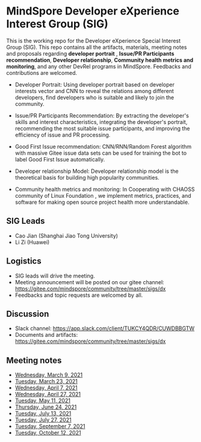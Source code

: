 # MindSpore Developer eXperience Interest Group (SIG)

This is the working repo for the Developer eXperience Special Interest Group (SIG). This repo contains all the artifacts, materials, meeting notes and proposals regarding **developer portrait** , **Issue/PR Participants recommendation**, **Developer relationship**, **Community health metrics and monitoring**, and any other DevRel programs in MindSpore. Feedbacks and contributions are welcomed.

- Developer Portrait: Using developer portrait based on developer interests vector and CNN to reveal the relations among different developers, find developers who is suitable and likely to join the community.

- Issue/PR Participants Recommendation: By extracting the developer's skills and interest characteristics, integrating the developer's portrait, recommending the most suitable issue participants, and improving the efficiency of issue and PR processing.

- Good First Issue recommendation: CNN/RNN/Random Forest algorithm with massive Gitee issue data sets can be used for training the bot to label Good First Issue automatically.

- Developer relationship Model: Developer relationship model is the theoretical basis for building high popularity communities.

- Community health metrics and monitoring: In Cooperating with CHAOSS community of Linux Foundation , we implement metrics, practices, and software for making open source project health more understandable.

## SIG Leads

- Cao Jian (Shanghai Jiao Tong University)
- Li Zi (Huawei)

## Logistics

- SIG leads will drive the meeting.  
- Meeting announcement will be posted on our gitee channel: https://gitee.com/mindspore/community/tree/master/sigs/dx  
- Feedbacks and topic requests are welcomed by all.  

## Discussion

- Slack channel: https://app.slack.com/client/TUKCY4QDR/CUWDBBGTW  
- Documents and artifacts: https://gitee.com/mindspore/community/tree/master/sigs/dx  

## Meeting notes

- [Wednesday, March 9, 2021](./meetings/001-20210309.md)
- [Tuesday, March 23, 2021](./meetings/002-20210323.md)
- [Wednesday, April 7, 2021](./meetings/003-20210407.md)
- [Wednesday, April 27, 2021](./meetings/004-20210427.md)
- [Tuesday, May 11, 2021](./meetings/005-20210511.md)
- [Thursday, June 24, 2021](./meetings/006-20210624.md)
- [Tuesday, July 13, 2021](./meetings/007-20210713.md)
- [Tuesday, July 27, 2021](./meetings/008-20210727.md)
- [Tuesday, September 7, 2021](./meetings/009-20210907.md)
- [Tuesday, October 12, 2021](./meetings/010-20211012.md)

